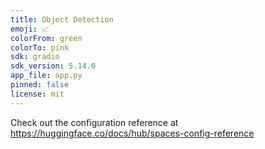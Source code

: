 ```yaml
---
title: Object Detection
emoji: 📈
colorFrom: green
colorTo: pink
sdk: gradio
sdk_version: 5.14.0
app_file: app.py
pinned: false
license: mit
---
```


Check out the configuration reference at https://huggingface.co/docs/hub/spaces-config-reference
